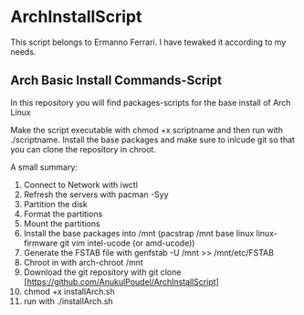 # ArchInstallScript
This script belongs to Ermanno Ferrari. I have tewaked it according to my needs.

## Arch Basic Install Commands-Script

In this repository you will find packages-scripts for the base install of Arch Linux

Make the script executable with chmod +x scriptname and then run with ./scriptname.
Install the base packages and make sure to inlcude git so that you can clone the repository in chroot.

A small summary:

1. Connect to Network with iwctl
2. Refresh the servers with pacman -Syy
3. Partition the disk
4. Format the partitions
5. Mount the partitions
6. Install the base packages into /mnt (pacstrap /mnt base linux linux-firmware git vim intel-ucode (or amd-ucode))
7. Generate the FSTAB file with genfstab -U /mnt >> /mnt/etc/FSTAB
8. Chroot in with arch-chroot /mnt
9. Download the git repository with git clone [https://github.com/AnukulPoudel/ArchInstallScript]
10. chmod +x installArch.sh
11. run with ./installArch.sh
